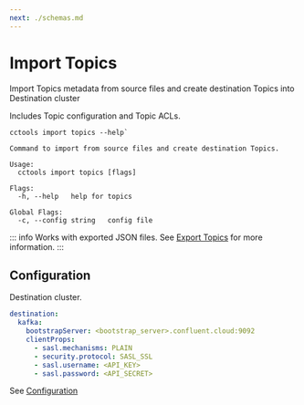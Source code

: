 ```yaml
--- 
next: ./schemas.md
---
```

# Import Topics

Import Topics metadata from source files and create destination Topics into Destination cluster

Includes Topic configuration and Topic ACLs.

```sh:no-line-numbers
cctools import topics --help`
```

```sh:no-line-numbers
Command to import from source files and create destination Topics.

Usage:
  cctools import topics [flags] 

Flags:
  -h, --help   help for topics

Global Flags:
  -c, --config string   config file
```

::: info
Works with exported JSON files. See [Export Topics](../export/topics.md) for more information.
:::

## Configuration

Destination cluster.

```yaml
destination: 
  kafka:
    bootstrapServer: <bootstrap_server>.confluent.cloud:9092
    clientProps:
      - sasl.mechanisms: PLAIN
      - security.protocol: SASL_SSL
      - sasl.username: <API_KEY>
      - sasl.password: <API_SECRET>
```

See [Configuration](../config/README.md)